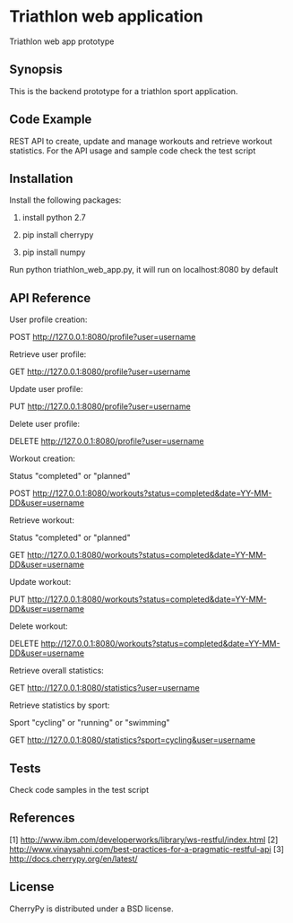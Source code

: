 # Triathlon web application

Triathlon web app prototype

## Synopsis

This is the backend prototype for a triathlon sport application.

## Code Example

REST API to create, update and manage workouts and retrieve workout statistics. For the API usage and sample code check the test script

## Installation

Install the following packages:

1. install python 2.7

2. pip install cherrypy

3. pip install numpy

Run python triathlon_web_app.py, it will run on localhost:8080 by default

## API Reference

User profile creation:

POST http://127.0.0.1:8080/profile?user=username

Retrieve user profile:

GET http://127.0.0.1:8080/profile?user=username

Update user profile:

PUT http://127.0.0.1:8080/profile?user=username

Delete user profile:

DELETE http://127.0.0.1:8080/profile?user=username

Workout creation:

Status "completed" or "planned"

POST http://127.0.0.1:8080/workouts?status=completed&date=YY-MM-DD&user=username

Retrieve workout:

Status "completed" or "planned"

GET http://127.0.0.1:8080/workouts?status=completed&date=YY-MM-DD&user=username

Update workout:

PUT http://127.0.0.1:8080/workouts?status=completed&date=YY-MM-DD&user=username

Delete workout:

DELETE http://127.0.0.1:8080/workouts?status=completed&date=YY-MM-DD&user=username

Retrieve overall statistics:

GET http://127.0.0.1:8080/statistics?user=username

Retrieve statistics by sport:

Sport "cycling" or "running" or "swimming"

GET http://127.0.0.1:8080/statistics?sport=cycling&user=username

## Tests
Check code samples in the test script

## References
[1] http://www.ibm.com/developerworks/library/ws-restful/index.html
[2] http://www.vinaysahni.com/best-practices-for-a-pragmatic-restful-api
[3] http://docs.cherrypy.org/en/latest/

## License
CherryPy is distributed under a BSD license.
